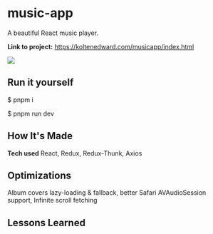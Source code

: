 # music-app

A beautiful React music player.

**Link to project:** https://koltenedward.com/musicapp/index.html

![](images/preview.gif)

## Run it yourself
$ pnpm i

$ pnpm run dev

## How It's Made

**Tech used**
React, Redux, Redux-Thunk, Axios



## Optimizations
Album covers lazy-loading & fallback, better Safari AVAudioSession support, Infinite scroll fetching


## Lessons Learned


